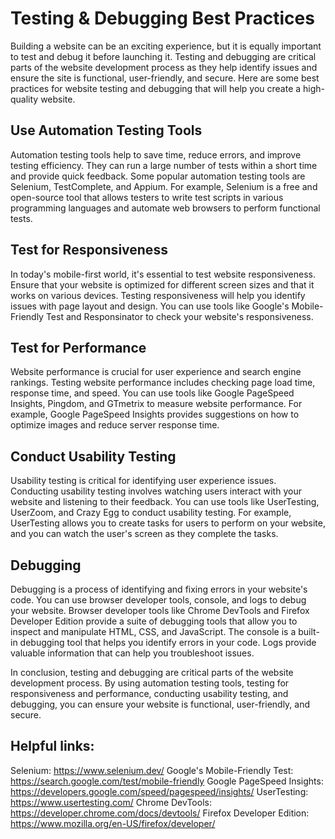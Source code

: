 # Testing & Debugging Best Practices

Building a website can be an exciting experience, but it is equally important to test and debug it before launching it. Testing and debugging are critical parts of the website development process as they help identify issues and ensure the site is functional, user-friendly, and secure. Here are some best practices for website testing and debugging that will help you create a high-quality website.

## Use Automation Testing Tools

Automation testing tools help to save time, reduce errors, and improve testing efficiency. They can run a large number of tests within a short time and provide quick feedback. Some popular automation testing tools are Selenium, TestComplete, and Appium. For example, Selenium is a free and open-source tool that allows testers to write test scripts in various programming languages and automate web browsers to perform functional tests.

## Test for Responsiveness

In today's mobile-first world, it's essential to test website responsiveness. Ensure that your website is optimized for different screen sizes and that it works on various devices. Testing responsiveness will help you identify issues with page layout and design. You can use tools like Google's Mobile-Friendly Test and Responsinator to check your website's responsiveness.

## Test for Performance

Website performance is crucial for user experience and search engine rankings. Testing website performance includes checking page load time, response time, and speed. You can use tools like Google PageSpeed Insights, Pingdom, and GTmetrix to measure website performance. For example, Google PageSpeed Insights provides suggestions on how to optimize images and reduce server response time.

## Conduct Usability Testing

Usability testing is critical for identifying user experience issues. Conducting usability testing involves watching users interact with your website and listening to their feedback. You can use tools like UserTesting, UserZoom, and Crazy Egg to conduct usability testing. For example, UserTesting allows you to create tasks for users to perform on your website, and you can watch the user's screen as they complete the tasks.

## Debugging

Debugging is a process of identifying and fixing errors in your website's code. You can use browser developer tools, console, and logs to debug your website. Browser developer tools like Chrome DevTools and Firefox Developer Edition provide a suite of debugging tools that allow you to inspect and manipulate HTML, CSS, and JavaScript. The console is a built-in debugging tool that helps you identify errors in your code. Logs provide valuable information that can help you troubleshoot issues.

In conclusion, testing and debugging are critical parts of the website development process. By using automation testing tools, testing for responsiveness and performance, conducting usability testing, and debugging, you can ensure your website is functional, user-friendly, and secure.

## Helpful links:

Selenium: https://www.selenium.dev/
Google's Mobile-Friendly Test: https://search.google.com/test/mobile-friendly
Google PageSpeed Insights: https://developers.google.com/speed/pagespeed/insights/
UserTesting: https://www.usertesting.com/
Chrome DevTools: https://developer.chrome.com/docs/devtools/
Firefox Developer Edition: https://www.mozilla.org/en-US/firefox/developer/
